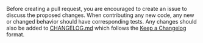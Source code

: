 Before creating a pull request, you are encouraged to create an issue to discuss the proposed changes.
When contributing any new code, any new or changed behavior should have corresponding tests.
Any changes should also be added to [CHANGELOG.md](CHANGELOG.md) which follows the [Keep a Changelog](https://keepachangelog.com/en/1.1.0/) format.
